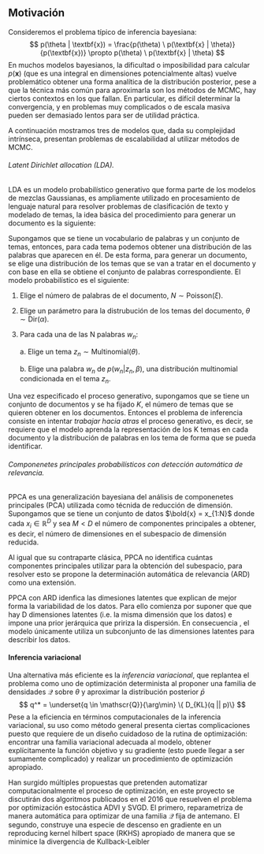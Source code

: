## Motivación

Consideremos el problema típico de inferencia bayesiana:
$$
p(\theta | \textbf{x}) = \frac{p(\theta) \ p(\textbf{x} | \theta)}{p(\textbf{x})} \propto p(\theta) \ p(\textbf{x} | \theta)
$$
En muchos modelos bayesianos, la dificultad o imposibilidad para calcular $p(\mathbf{x})$ (que es una integral en dimensiones potencialmente altas) vuelve problemático obtener una forma analítica de la distribución posterior, pese a que la técnica más común para aproximarla son los métodos de MCMC, hay ciertos contextos en los que fallan. En particular, es difícil determinar la convergencia, y en problemas muy complicados o de escala masiva pueden ser demasiado lentos para ser de utilidad práctica. 

A continuación mostramos tres de modelos que, dada su complejidad intrínseca, presentan problemas de escalabilidad al utilizar métodos de MCMC.

###### Latent Dirichlet allocation (LDA).

LDA es un modelo probabilístico generativo que forma parte de los modelos de mezclas Gaussianas, es ampliamente utilizado en procesamiento de lenguaje natural para resolver problemas de clasificación de texto y modelado de temas, la idea básica del procedimiento para generar un documento es la siguiente: 

Supongamos que se tiene un vocabulario de palabras y un conjunto de temas, entonces, para cada tema podemos obtener una distribución de las palabras que aparecen en él. De esta forma, para generar un documento, se elige una distribución de los temas que se van a tratar en el documento y con base en ella se obtiene el conjunto de palabras correspondiente. El modelo probabilístico es el siguiente:

1. Elige el número de palabras de el documento, $N \sim \mathrm{Poisson}(\xi)$.

2. Elige un parámetro para la distrubución de los temas del documento,  $\theta \sim \mathrm{Dir}(\alpha)$.

3. Para cada una de las N palabras $w_n$:

   a. Elige un tema $z_n \sim \mathrm{Multinomial}(\theta)$.

   b. Elige una palabra $w_n$ de $p(w_n|z_n,\beta)$, una distribución multinomial condicionada en el tema $z_n$.

Una vez especificado el proceso generativo, supongamos que se tiene un conjunto de documentos y se ha fijado $K$, el número de temas que se quieren obtener en los documentos. Entonces el problema de inferencia consiste en intentar *trabajar hacia atras* el proceso generativo, es decir, se requiere que el modelo aprenda la representación de los K temas en cada documento y la distribución de palabras en los tema de forma que se pueda identificar.

###### Componenetes principales probabilísticos con detección automática de relevancia.

PPCA es una generalización bayesiana del análisis de componenetes principales (PCA) utilizada como técnida de reducción de dimensión. Supongamos que se tiene un conjunto de datos $\bold{x} = x_{1:N}$ donde cada $x_i \in \mathbb{R}^D$ y sea $M<D​$ el número de componentes principales a obtener, es decir, el número de dimensiones en el subespacio de dimensión reducida. 

Al igual que su contraparte clásica, PPCA no identifica cuántas componentes principales utilizar para la obtención del subespacio, para resolver esto se propone la determinación automática de relevancia (ARD) como una extensión.

PPCA con ARD idenfica las dimesiones latentes que explican de mejor forma la variabilidad de los datos. Para ello comienza por suponer que que hay D dimensiones latentes (i.e. la misma dimensión que los datos) e impone una prior jerárquica que pririza la dispersión. En consecuencia , el modelo únicamente utiliza un subconjunto de las dimensiones latentes para describir los datos.

#### Inferencia variacional

Una alternativa más eficiente es la *inferencia variacional*, que replantea el problema como uno de optimización determinista al proponer una familia de densidades $\mathscr{Q}$ sobre $\theta$ y aproximar la distribución posterior $\bar{p}$
$$
q^* = \underset{q \in \mathscr{Q}}{\arg\min} \{ D_{KL}(q  || p)\}
$$
Pese a la eficiencia en términos computacionales de la inferencia variacional, su uso como método general presenta ciertas complicaciones puesto que requiere de un diseño cuidadoso de la rutina de optimización: encontrar una familia variacional adecuada al modelo, obtener explícitamente la función objetivo y su gradiente (esto puede llegar a ser sumamente complicado) y realizar un procedimiento de optimización apropiado. 

Han surgido múltiples propuestas que pretenden automatizar computacionalmente el proceso de optimización, en este proyecto se discutirán dos algoritmos publicados en el 2016 que resuelven el problema por optimización estocástica ADVI y SVGD. El primero, reparametriza de manera automática para optimizar de una familia $\mathcal{Q}$ fija de antemano. El segundo, construye una especie de descenso en gradiente en un reproducing kernel hilbert space (RKHS) apropiado de manera que se minimice la divergencia de Kullback-Leibler

